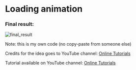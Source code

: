 <h1>Loading animation</h1>
<h3>Final result:</h3>

![final_result](https://user-images.githubusercontent.com/31028022/49541357-40978c00-f8db-11e8-8790-a54b9cf962cc.gif)

Note: this is my own code (no copy-paste from someone else)

Credits for the idea goes to YouTube channel: <a href="https://www.youtube.com/channel/UCbwXnUipZsLfUckBPsC7Jog" target="_blank">Online Tutorials</a>

Tutorial available on YouTube channel: <a href="https://www.youtube.com/channel/UCbwXnUipZsLfUckBPsC7Jog" target="_blank">Online Tutorials</a>
